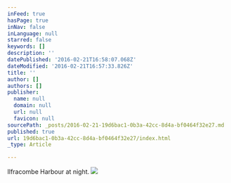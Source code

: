 ```yaml
---
inFeed: true
hasPage: true
inNav: false
inLanguage: null
starred: false
keywords: []
description: ''
datePublished: '2016-02-21T16:58:07.068Z'
dateModified: '2016-02-21T16:57:33.826Z'
title: ''
author: []
authors: []
publisher:
  name: null
  domain: null
  url: null
  favicon: null
sourcePath: _posts/2016-02-21-19d6bac1-0b3a-42cc-8d4a-bf0464f32e27.md
published: true
url: 19d6bac1-0b3a-42cc-8d4a-bf0464f32e27/index.html
_type: Article

---
```

Ilfracombe Harbour at night.
![](https://the-grid-user-content.s3-us-west-2.amazonaws.com/83cfa23d-2a48-4fe4-b432-14586c610282.jpg)